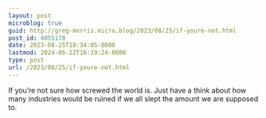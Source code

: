 ```yaml
---
layout: post
microblog: true
guid: http://greg-morris.micro.blog/2023/08/25/if-youre-not.html
post_id: 4055178
date: 2023-08-25T18:34:05-0000
lastmod: 2024-06-22T16:19:24-0000
type: post
url: /2023/08/25/if-youre-not.html
---
```

If you’re not sure how screwed the world is. Just have a think about how many industries would be ruined if we all slept the amount we are supposed to. 

